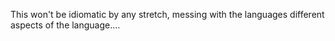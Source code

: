 This won't be idiomatic by any stretch, messing with the languages different aspects of the language....

